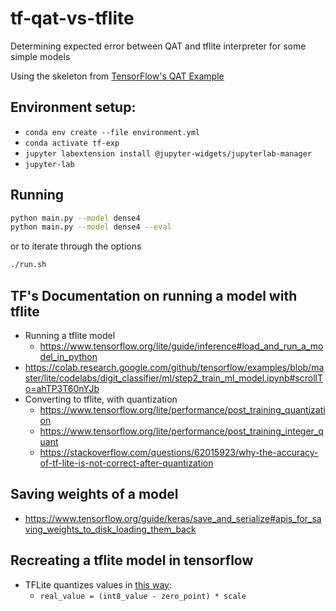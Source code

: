 # tf-qat-vs-tflite
Determining expected error between QAT and tflite interpreter for some simple models

Using the skeleton from [TensorFlow's QAT Example](https://www.tensorflow.org/model_optimization/guide/quantization/training_example)

## Environment setup:
- `conda env create --file environment.yml`
- `conda activate tf-exp`
- `jupyter labextension install @jupyter-widgets/jupyterlab-manager`
- `jupyter-lab`

## Running

```bash
python main.py --model dense4
python main.py --model dense4 --eval
```

or to iterate through the options

```bash
./run.sh
```

## TF's Documentation on running a model with tflite
- Running a tflite model
    - https://www.tensorflow.org/lite/guide/inference#load_and_run_a_model_in_python
- https://colab.research.google.com/github/tensorflow/examples/blob/master/lite/codelabs/digit_classifier/ml/step2_train_ml_model.ipynb#scrollTo=ahTP3T60nYJb
- Converting to tflite, with quantization
    - https://www.tensorflow.org/lite/performance/post_training_quantization
    - https://www.tensorflow.org/lite/performance/post_training_integer_quant
    - https://stackoverflow.com/questions/62015923/why-the-accuracy-of-tf-lite-is-not-correct-after-quantization

## Saving weights of a model
- https://www.tensorflow.org/guide/keras/save_and_serialize#apis_for_saving_weights_to_disk_loading_them_back

## Recreating a tflite model in tensorflow
- TFLite quantizes values in [this way](https://www.tensorflow.org/lite/performance/quantization_spec#specification_summary):
    - `real_value = (int8_value - zero_point) * scale`
